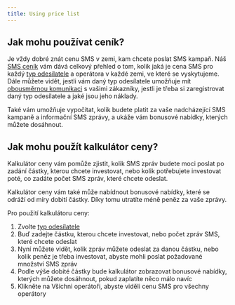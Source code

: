 ```yaml
---
title: Using price list  
---
```


## Jak mohu používat ceník?
Je vždy dobré znát cenu SMS v zemi, kam chcete poslat SMS kampaň. Náš [SMS ceník](https://www.bulkgate.com/cs/cena-sms) vám dává celkový přehled o tom, kolik jaká je cena SMS pro každý [typ odesílatele](sender-type.md#co-je-typ-odesílatele-a-jak-ho-můžu-použít) a operátora v každé zemi, ve které se vyskytujeme. Dále můžete vidět, jestli vám daný typ odesílatele umožňuje mít [obousměrnou komunikaci](https://www.bulkgate.com/cs/reseni/obousmerna-sms/) s vašimi zákazníky, jestli je třeba si zaregistrovat daný typ odesílatele a jaké jsou jeho náklady.

Také vám umožňuje vypočítat, kolik budete platit za vaše nadcházející SMS kampaně a informační SMS zprávy, a ukáže vám bonusové nabídky, kterých můžete dosáhnout. 


## Jak mohu použít kalkulátor ceny?
Kalkulátor ceny vám pomůže zjistit, kolik SMS zpráv budete moci poslat po zadání částky, kterou chcete investovat, nebo kolik potřebujete investovat poté, co zadáte počet SMS zpráv, které chcete odeslat.

Kalkulátor ceny vám také může nabídnout bonusové nabídky, které se odráží od míry dobití částky. Díky tomu utratíte méně peněz za vaše zprávy.

Pro použití kalkulátoru ceny:
1.	Zvolte [typ odesílatele](sender-type.md#co-je-typ-odesílatele-a-jak-ho-můžu-použít)
2.	Buď zadejte částku, kterou chcete investovat, nebo počet zpráv SMS, které chcete odeslat
3.	Nyní můžete vidět, kolik zpráv můžete odeslat za danou částku, nebo kolik peněz je třeba investovat, abyste mohli poslat požadované množství SMS zpráv
4.	Podle výše dobité částky bude kalkulátor zobrazovat bonusové nabídky, kterých můžete dosáhnout, pokud zaplatíte něco málo navíc
5.	Klikněte na Všichni operátoři, abyste viděli cenu SMS pro všechny operátory

